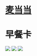 # [麦当当](https://github.com/noteMay/noteMay.github.io/issues/16)

# 早餐卡

![](https://9852.ru/images/2023/01/10/mdl01.jpg)
![](https://9852.ru/images/2023/01/10/mdl02.jpg)
![](https://9852.ru/images/2023/01/10/mdl03.jpg)